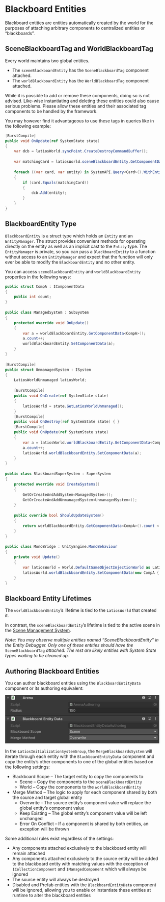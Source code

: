 # Blackboard Entities

Blackboard entities are entities automatically created by the world for the
purposes of attaching arbitrary components to centralized entities or
“blackboards”.

## SceneBlackboardTag and WorldBlackboardTag

Every world maintains two global entities.

-   The `sceneBlackboardEntity` has the `SceneBlackboardTag` component attached.
-   The `worldBlackboardEntity` has the `WorldBlackboardTag` component attached.

While it is possible to add or remove these components, doing so is not advised.
Like-wise instantiating and deleting these entities could also cause serious
problems. Please allow these entities and their associated tag components to be
handled by the framework.

You may however find it advantageous to use these tags in queries like in the
following example:

```csharp
[BurstCompile]
public void OnUpdate(ref SystemState state)
{
    var dcb = latiosWorld.syncPoint.CreateDestroyCommandBuffer();

    var matchingCard = latiosWorld.sceneBlackboardEntity.GetComponentData<Card>();

    foreach ((var card, var entity) in SystemAPI.Query<Card>().WithEntityAccess().WithNone<SceneBlackboardTag>())
    {
        if (card.Equals(matchingCard))
        {
            dcb.Add(entity);
        }
    }
}
```

## BlackboardEntity Type

`BlackboardEntity` is a struct type which holds an `Entity` and an
`EntityManager`. The struct provides convenient methods for operating directly
on the entity as well as an implicit cast to the `Entity` type. The
`EntityManager` is private, so you can pass a `BlackboardEntity` to a function
without access to an `EntityManager` and expect that the function will only ever
be able to modify the `BlackboardEntity` and no other entity.

You can access `sceneBlackboardEntity` and `worldBlackboardEntity` properties in
the following ways:

```csharp
public struct CompA : IComponentData
{
    public int count;
}

public class ManagedSystem : SubSystem
{
    protected override void OnUpdate()
    {
        var a = worldBlackboardEntity.GetComponentData<CompA>();
        a.count++;
        worldBlackboardEntity.SetComponentData(a);
    }
}

[BurstCompile]
public struct UnmanagedSystem : ISystem
{
    LatiosWorldUnmanaged latiosWorld;

    [BurstCompile]
    public void OnCreate(ref SystemState state) 
    {
        latiosWorld = state.GetLatiosWorldUnmanaged();
    }
    [BurstCompile]
    public void OnDestroy(ref SystemState state) { }
    [BurstCompile]
    public void OnUpdate(ref SystemState state)
    {
        var a = latiosWorld.worldBlackboardEntity.GetComponentData<CompA>();
        a.count++;
        latiosWorld.worldBlackboardEntity.SetComponentData(a);
    }
}

public class BlackboardSuperSystem : SuperSystem
{
    protected override void CreateSystems()
    {
        GetOrCreateAndAddSystem<ManagedSystem>();
        GetOrCreateAndAddUnmanagedSystem<UnmanagedSystem>();
    }

    public override bool ShouldUpdateSystem()
    {
        return worldBlackboardEntity.GetComponentData<CompA>().count < 10;
    }
}

public class MonoBridge : UnityEngine.MonoBehaviour
{
    private void Update()
    {
        var latiosWorld = World.DefaultGameObjectInjectionWorld as LatiosWorld;
        latiosWorld.worldBlackboardEntity.SetComponentData(new CompA { count = 0 });
    }
}
```

## Blackboard Entity Lifetimes

The `worldBlackboardEntity`’s lifetime is tied to the `LatiosWorld` that created
it.

In contrast, the `sceneBlackboardEntity`’s lifetime is tied to the active scene
in the [Scene Management System](Scene%20Management.md).

*Note: You may observe multiple entities named “SceneBlackboardEntity” in the
Entity Debugger. Only one of these entities should have the*
`SceneBlackboardTag` *attached. The rest are likely entities with System State
types waiting to be cleaned up.*

## Authoring Blackboard Entities

You can author blackboard entities using the `BlackboardEntityData` component or
its authoring equivalent:

![](media/66f6dfe6742192bcd39b47de654e593f.png)

In the `LatiosInitializationSystemGroup`, the `MergeBlackboardsSystem` will
iterate through each entity with the `BlackboardEntityData` component and copy
the entity’s other components to one of the global entities based on the
following settings:

-   Blackboard Scope – The target entity to copy the components to
    -   Scene – Copy the components to the `sceneBlackboardEntity`
    -   World – Copy the components to the `worldBlackboardEntity`
-   Merge Method – The logic to apply for each component shared by both the
    source and target global entity
    -   Overwrite – The source entity’s component value will replace the global
        entity’s component value
    -   Keep Existing – The global entity’s component value will be left
        unchanged
    -   Error On Conflict – If a component is shared by both entities, an
        exception will be thrown

Some additional rules exist regardless of the settings:

-   Any components attached exclusively to the blackboard entity will remain
    attached
-   Any components attached exclusively to the source entity will be added to
    the blackboard entity with matching values with the exception of
    `ICollectionComponent` and `IManagedComponent` which will always be ignored
-   The source entity will always be destroyed
-   Disabled and Prefab entities with the `BlackboardEntityData` component will
    be ignored, allowing you to enable or instantiate these entities at runtime
    to alter the blackboard entities
